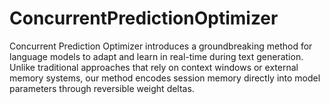 # ConcurrentPredictionOptimizer
Concurrent Prediction Optimizer introduces a groundbreaking method for language models to adapt and learn in real-time during text generation. Unlike traditional approaches that rely on context windows or external memory systems, our method encodes session memory directly into model parameters through reversible weight deltas.

